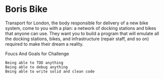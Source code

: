# Boris Bike


Transport for London, the body responsible for delivery of a new bike system, come to you with a plan: a network of docking stations and bikes that anyone can use. They want you to build a program that will emulate all the docking stations, bikes, and infrastructure (repair staff, and so on) required to make their dream a reality.

Foucs And Goals for Challenge
```
Being able to TDD anything
Being able to debug anything
Being able to write solid and clean code
 ```
 
